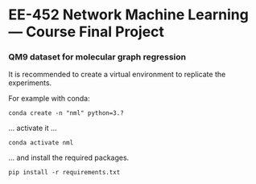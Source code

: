 # EE-452 Network Machine Learning — Course Final Project
### QM9 dataset for molecular graph regression

It is recommended to create a virtual environment to replicate the experiments. 

For example with conda:

```conda create -n "nml" python=3.?```

... activate it ...

```conda activate nml```

... and install the required packages.

```pip install -r requirements.txt```
